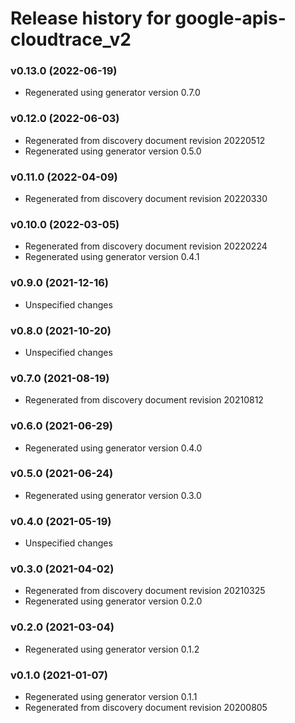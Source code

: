 # Release history for google-apis-cloudtrace_v2

### v0.13.0 (2022-06-19)

* Regenerated using generator version 0.7.0

### v0.12.0 (2022-06-03)

* Regenerated from discovery document revision 20220512
* Regenerated using generator version 0.5.0

### v0.11.0 (2022-04-09)

* Regenerated from discovery document revision 20220330

### v0.10.0 (2022-03-05)

* Regenerated from discovery document revision 20220224
* Regenerated using generator version 0.4.1

### v0.9.0 (2021-12-16)

* Unspecified changes

### v0.8.0 (2021-10-20)

* Unspecified changes

### v0.7.0 (2021-08-19)

* Regenerated from discovery document revision 20210812

### v0.6.0 (2021-06-29)

* Regenerated using generator version 0.4.0

### v0.5.0 (2021-06-24)

* Regenerated using generator version 0.3.0

### v0.4.0 (2021-05-19)

* Unspecified changes

### v0.3.0 (2021-04-02)

* Regenerated from discovery document revision 20210325
* Regenerated using generator version 0.2.0

### v0.2.0 (2021-03-04)

* Regenerated using generator version 0.1.2

### v0.1.0 (2021-01-07)

* Regenerated using generator version 0.1.1
* Regenerated from discovery document revision 20200805

